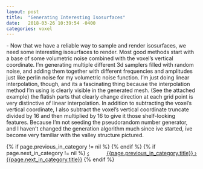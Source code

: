 ```yaml
---
layout: post
title:  "Generating Interesting Isosurfaces"
date:   2018-03-26 10:39:54 -0400
categories: voxel
---
```

<p>
- Now that we have a reliable way to sample and render isosurfaces, we need some interesting isosurfaces to render. Most good methods start with a base of some volumetric noise combined with the voxel’s vertical coordinate. I’m generating multiple different 3d samplers filled with random noise, and adding them together with different frequencies and amplitudes just like perlin noise for my volumetric noise function. I’m just doing linear interpolation, though, and its a fascinating thing because the interpolation method I’m using is clearly visible in the generated mesh. (See the attached example) the flatish parts that clearly change direction at each grid point is very distinctive of linear interpolation. In addition to subtracting the voxel’s vertical coordinate, I also subtract the voxel’s vertical coordinate truncate divided by 16 and then multiplied by 16 to give it those shelf-looking features. Because I’m not seeding the pseudorandom number generator, and I haven’t changed the generation algorithm much since ive started, ive become very familiar with the valley structure pictured.
</p>


<div>
{% if page.previous_in_category != nil %}
<a href="{{page.previous_in_category.url}}" style="float:right;">{{page.previous_in_category.title}} &#8250;</a>
{% endif %}
{% if page.next_in_category != nil %}
<a href="{{page.next_in_category.url}}" class="float:left;">&#8249; {{page.next_in_category.title}}</a>
{% endif %}
</div>